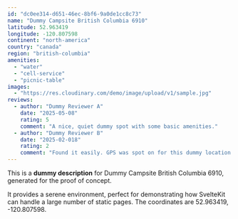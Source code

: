 ```yaml
---
id: "dc0ee314-d651-46ec-8bf6-9a0de1cc8c73"
name: "Dummy Campsite British Columbia 6910"
latitude: 52.963419
longitude: -120.807598
continent: "north-america"
country: "canada"
region: "british-columbia"
amenities:
  - "water"
  - "cell-service"
  - "picnic-table"
images:
  - "https://res.cloudinary.com/demo/image/upload/v1/sample.jpg"
reviews:
  - author: "Dummy Reviewer A"
    date: "2025-05-08"
    rating: 5
    comment: "A nice, quiet dummy spot with some basic amenities."
  - author: "Dummy Reviewer B"
    date: "2025-02-018"
    rating: 2
    comment: "Found it easily. GPS was spot on for this dummy location."
---
```


This is a **dummy description** for Dummy Campsite British Columbia 6910, generated for the proof of concept.

It provides a serene environment, perfect for demonstrating how SvelteKit can handle a large number of static pages. The coordinates are 52.963419, -120.807598.
